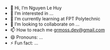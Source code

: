 - 👋 Hi, I’m Nguyen Le Huy
- 👀 I’m interested in ...
- 🌱 I’m currently learning at FPT Polytechnic
- 💞️ I’m looking to collaborate on ...
- 📫 How to reach me grmoss.dev@gmail.com
- 😄 Pronouns: ...
- ⚡ Fun fact: ...

<!---
GrMoss/GrMoss is a ✨ special ✨ repository because its `README.md` (this file) appears on your GitHub profile.
You can click the Preview link to take a look at your changes.
--->
